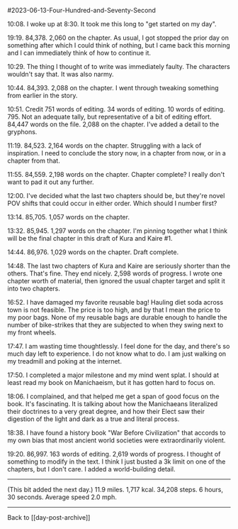 #2023-06-13-Four-Hundred-and-Seventy-Second

10:08.  I woke up at 8:30.  It took me this long to "get started on my day".

19:19.  84,378.  2,060 on the chapter.  As usual, I got stopped the prior day on something after which I could think of nothing, but I came back this morning and I can immediately think of how to continue it.

10:29.  The thing I thought of to write was immediately faulty.  The characters wouldn't say that.  It was also narmy.

10:44.  84,393.  2,088 on the chapter.  I went through tweaking something from earlier in the story.

10:51.  Credit 751 words of editing.  34 words of editing.  10 words of editing.  795.  Not an adequate tally, but representative of a bit of editing effort.  84,447 words on the file.  2,088 on the chapter.  I've added a detail to the gryphons.

11:19.  84,523.  2,164 words on the chapter.  Struggling with a lack of inspiration.  I need to conclude the story now, in a chapter from now, or in a chapter from that.

11:55.  84,559.  2,198 words on the chapter.  Chapter complete?  I really don't want to pad it out any further.

12:00.  I've decided what the last two chapters should be, but they're novel POV shifts that could occur in either order.  Which should I number first?

13:14.  85,705.  1,057 words on the chapter.

13:32.  85,945.  1,297 words on the chapter.  I'm pinning together what I think will be the final chapter in this draft of Kura and Kaire #1.

14:44.  86,976.  1,029 words on the chapter.  Draft complete.

14:48.  The last two chapters of Kura and Kaire are seriously shorter than the others.  That's fine.  They end nicely.  2,598 words of progress.  I wrote one chapter worth of material, then ignored the usual chapter target and split it into two chapters.

16:52.  I have damaged my favorite reusable bag!  Hauling diet soda across town is not feasible.  The price is too high, and by that I mean the price to my poor bags.  None of my reusable bags are durable enough to handle the number of bike-strikes that they are subjected to when they swing next to my front wheels.

17:47.  I am wasting time thoughtlessly.  I feel done for the day, and there's so much day left to experience.  I do not know what to do.  I am just walking on my treadmill and poking at the internet.

17:50.  I completed a major milestone and my mind went splat.  I should at least read my book on Manichaeism, but it has gotten hard to focus on.

18:06.  I complained, and that helped me get a span of good focus on the book.  It's fascinating.  It is talking about how the Manichaeans literalized their doctrines to a very great degree, and how their Elect saw their digestion of the light and dark as a true and literal process.

18:38.  I have found a history book "War Before Civilization" that accords to my own bias that most ancient world societies were extraordinarily violent.

19:20.  86,997.  163 words of editing.  2,619 words of progress.  I thought of something to modify in the text.  I think I just busted a 3k limit on one of the chapters, but I don't care.  I added a world-building detail.

---
(This bit added the next day.)  11.9 miles.  1,717 kcal.  34,208 steps.  6 hours, 30 seconds.  Average speed 2.0 mph.

---
Back to [[day-post-archive]]